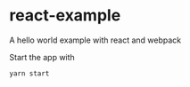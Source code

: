 # react-example
A hello world example with react and webpack

Start the app with 
```bash
yarn start
```
